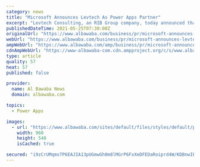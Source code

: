 ```yaml
---
category: news
title: "Microsoft Announces Levtech As Power Apps Partner"
excerpt: "Levtech Consulting, an RIB Group company, today announced that it has extended its partnership with Microsoft to be a certified Power Apps Partner Levtech Consulting, an RIB Group company ..."
publishedDateTime: 2021-05-25T07:30:00Z
originalUrl: "https://www.albawaba.com/business/pr/microsoft-announces-levtech-power-apps-partner-1429413"
webUrl: "https://www.albawaba.com/business/pr/microsoft-announces-levtech-power-apps-partner-1429413"
ampWebUrl: "https://www.albawaba.com/amp/business/pr/microsoft-announces-levtech-power-apps-partner-1429413"
cdnAmpWebUrl: "https://www-albawaba-com.cdn.ampproject.org/c/s/www.albawaba.com/amp/business/pr/microsoft-announces-levtech-power-apps-partner-1429413"
type: article
quality: 57
heat: 57
published: false

provider:
  name: Al Bawaba News
  domain: albawaba.com

topics:
  - Power Apps

images:
  - url: "https://www.albawaba.com/sites/default/files/styles/default/public/2021-05/Anilesh%20Kumar%2C%20CEO%2C%20Levtech%20Consulting.JPG?itok=FNOzJPpk"
    width: 960
    height: 540
    isCached: true

secured: "i9zCrUMqmsTP6EAJIA13pUGmwGh0m8lMGrP6FxXeDFEDaRoiprd4W/KDBnwIP6fMK0MAm20HHjpX4LC8gFzYIEkcRMEMxqKFPITDG8Fkt2XvAwB16ENi6/S1gvdgxxnLZp33Qlsviqb6VzoQuUH/6JJrhl/wYUfswq62vAKub5+bsB9Zre781e0hE5Vp67hkT8YcL1mz/QZwQpnrYHkEcXVFlNHxU7mnS6XcafqBScVrlLBEB2EV6wT0gdyWm1XcZwU0KQ6CE2zLLvZoQ7+oU+WW3J1YQqceKeU5Xf5N0PfeHTRhSC1N1ag9GiJXPen2U/jdBlg4Zzm9qIQiJKgVhnuucc4y7aFIk8gKcaiV4WQ=;F4oy3HE9RCVHf1WF2Nzg7A=="
---
```


